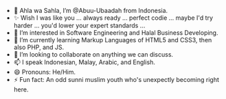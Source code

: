 - 👋 Ahla wa Sahla, I’m @Abuu-Ubaadah from Indonesia.
- ✨ Wish I was like you ... always ready ... perfect codie ... maybe I'd try harder ... you'd lower your expert standards ...
- 👀 I’m interested in Software Engineering and Halal Business Developing.
- 🌱 I’m currently learning Markup Languages of HTML5 and CSS3, then also PHP, and JS.
- 💞️ I’m looking to collaborate on anything we can discuss.
- 📫 I speak Indonesian, Malay, Arabic, and English.
- 😄 Pronouns: He/Him. 
- ⚡ Fun fact: An odd sunni muslim youth who's unexpectly becoming right here.

<!---
Abuu-Ubaadah/Abuu-Ubaadah is a ✨ special ✨ repository because its `README.md` (this file) appears on your GitHub profile.
You can click the Preview link to take a look at your changes.
--->
